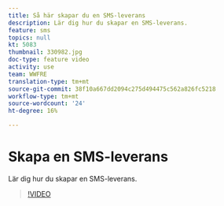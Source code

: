 ```yaml
---
title: Så här skapar du en SMS-leverans
description: Lär dig hur du skapar en SMS-leverans.
feature: sms
topics: null
kt: 5083
thumbnail: 330982.jpg
doc-type: feature video
activity: use
team: WWFRE
translation-type: tm+mt
source-git-commit: 38f10a667dd2094c275d494475c562a826fc5218
workflow-type: tm+mt
source-wordcount: '24'
ht-degree: 16%

---
```



# Skapa en SMS-leverans

Lär dig hur du skapar en SMS-leverans.

>[!VIDEO](https://video.tv.adobe.com/v/330982)

